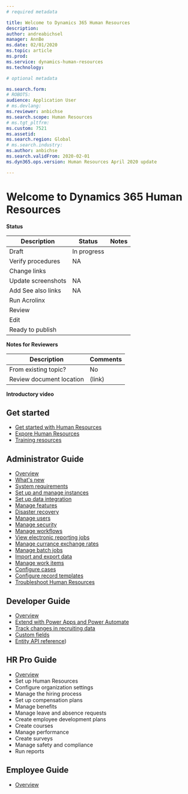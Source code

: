 ```yaml
---
# required metadata

title: Welcome to Dynamics 365 Human Resources
description: 
author: andreabichsel
manager: AnnBe
ms.date: 02/01/2020
ms.topic: article
ms.prod: 
ms.service: dynamics-human-resources
ms.technology: 

# optional metadata

ms.search.form: 
# ROBOTS: 
audience: Application User
# ms.devlang: 
ms.reviewer: anbichse
ms.search.scope: Human Resources
# ms.tgt_pltfrm: 
ms.custom: 7521
ms.assetid: 
ms.search.region: Global
# ms.search.industry: 
ms.author: anbichse
ms.search.validFrom: 2020-02-01
ms.dyn365.ops.version: Human Resources April 2020 update

---
```


# Welcome to Dynamics 365 Human Resources

**Status**

| Description | Status | Notes |
| --- | --- | --- |
| Draft | In progress |  |
| Verify procedures | NA |  |
| Change links |  |  |
| Update screenshots | NA |  |
| Add See also links | NA |  |
| Run Acrolinx |  |  |
| Review |  |  |
| Edit |  |  |
| Ready to publish |  |  |

**Notes for Reviewers**

| Description | Comments |
| --- | --- |
| From existing topic? | No |
| Review document location | (link) |

**Introductory video**

## Get started

- [Get started with Human Resources](hr-get-started.md)
- [Expore Human Resources](hr-get-started-explore.md)
- [Training resources](hr-get-started-training-resources.md)

## Administrator Guide

- [Overview](hr-admin-overview.md)
- [What's new](hr-admin-whats-new.md)
- [System requirements](hr-admin-system-requirements.md)
- [Set up and manage instances](hr-admin-setup-overview.md)
- [Set up data integration](hr-admin-integration-overview.md)
- [Manage features](hr-admin-manage-features.md)
- [Disaster recovery](hr-admin-disaster-recovery.md)
- [Manage users](hr-admin-users-overview.md)
- [Manage security](hr-admin-security-overview.md)
- [Manage workflows](hr-admin-workflows.md)
- [View electronic reporting jobs](hr-admin-electronic-reporting-jobs.md)
- [Manage currance exchange rates](hr-admin-exchange-rates.md)
- [Manage batch jobs](hr-admin-batch-jobs.md)
- [Import and export data](hr-admin-import-export-overview.md)
- [Manage work items](hr-admin-work-items.md)
- [Configure cases](hr-admin-cases.md)
- [Configure record templates](hr-admin-record-templates.md)
- [Troubleshoot Human Resources](hr-admin-troubleshooting-overview.md)

## Developer Guide

- [Overview](hr-developer-overview.md)
- [Extend with Power Apps and Power Automate](hr-developer-power-apps.md)
- [Track changes in recruiting data](hr-developer-track-changes.md)
- [Custom fields](hr-developer-custom-fields.md)
- [Entity API reference](hr-developer-api-odata-authentication.md))

## HR Pro Guide

- [Overview](hr-hrpro-overview.md)
- Set up Human Resources
- Configure organization settings
- Manage the hiring process
- Set up compensation plans
- Manage benefits
- Manage leave and absence requests
- Create employee development plans
- Create courses
- Manage performance
- Create surveys
- Manage safety and compliance
- Run reports

## Employee Guide

- [Overview](hr-employee-overview.md)